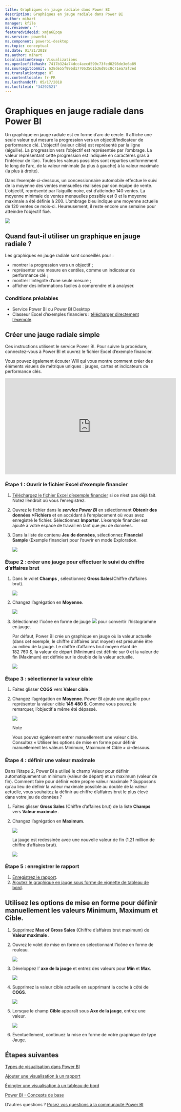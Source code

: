 ```yaml
---
title: Graphiques en jauge radiale dans Power BI
description: Graphiques en jauge radiale dans Power BI
author: mihart
manager: kfile
ms.reviewer: ''
featuredvideoid: xmja6Epqa
ms.service: powerbi
ms.component: powerbi-desktop
ms.topic: conceptual
ms.date: 01/21/2018
ms.author: mihart
LocalizationGroup: Visualizations
ms.openlocfilehash: 7417b324a74dcc4aecd599c73fed0298de3e6a89
ms.sourcegitcommit: 638de55f996d177063561b36d95c8c71ea7af3ed
ms.translationtype: HT
ms.contentlocale: fr-FR
ms.lasthandoff: 05/17/2018
ms.locfileid: "34292521"
---
```

# <a name="radial-gauge-charts-in-power-bi"></a>Graphiques en jauge radiale dans Power BI
Un graphique en jauge radiale est en forme d’arc de cercle. Il affiche une seule valeur qui mesure la progression vers un objectif/indicateur de performance clé.  L’objectif (valeur cible) est représenté par la ligne (aiguille). La progression vers l’objectif est représentée par l’ombrage.  La valeur représentant cette progression est indiquée en caractères gras à l’intérieur de l’arc. Toutes les valeurs possibles sont réparties uniformément le long de l’arc, de la valeur minimale (la plus à gauche) à la valeur maximale (la plus à droite).

Dans l’exemple ci-dessous, un concessionnaire automobile effectue le suivi de la moyenne des ventes mensuelles réalisées par son équipe de vente. L’objectif, représenté par l’aiguille noire, est d’atteindre 140 ventes.  La moyenne minimale de ventes mensuelles possible est 0 et la moyenne maximale a été définie à 200.  L’ombrage bleu indique une moyenne actuelle de 120 ventes ce mois-ci. Heureusement, il reste encore une semaine pour atteindre l’objectif fixé.

![](media/power-bi-visualization-radial-gauge-charts/gauge_m.png)

## <a name="when-to-use-a-radial-gauge"></a>Quand faut-il utiliser un graphique en jauge radiale ?
Les graphiques en jauge radiale sont conseillés pour :

* montrer la progression vers un objectif ;
* représenter une mesure en centiles, comme un indicateur de performance clé ;
* montrer l’intégrité d’une seule mesure ;
* afficher des informations faciles à comprendre et à analyser.

### <a name="prerequisites"></a>Conditions préalables
 - Service Power BI ou Power BI Desktop
 - Classeur Excel d’exemples financiers : [télécharger directement l’exemple](http://go.microsoft.com/fwlink/?LinkID=521962).

## <a name="create-a-basic-radial-gauge"></a>Créer une jauge radiale simple
Ces instructions utilisent le service Power BI. Pour suivre la procédure, connectez-vous à Power BI et ouvrez le fichier Excel d’exemple financier.  

Vous pouvez également écouter Will qui vous montre comment créer des éléments visuels de métrique uniques : jauges, cartes et indicateurs de performance clés.

<iframe width="560" height="315" src="https://www.youtube.com/embed/xmja6EpqaO0?list=PL1N57mwBHtN0JFoKSR0n-tBkUJHeMP2cP" frameborder="0" allowfullscreen></iframe>

### <a name="step-1-open-the-financial-sample-excel-file"></a>Étape 1 : Ouvrir le fichier Excel d’exemple financier
1. [Téléchargez le fichier Excel d’exemple financier](sample-financial-download.md) si ce n’est pas déjà fait. Notez l’endroit où vous l’enregistrez.

2. Ouvrez le fichier dans le ***service Power BI*** en sélectionnant **Obtenir des données \>Fichiers** et en accédant à l’emplacement où vous avez enregistré le fichier. Sélectionnez **Importer**. L’exemple financier est ajouté à votre espace de travail en tant que jeu de données.

3. Dans la liste de contenu **Jeu de données**, sélectionnez **Financial Sample** (Exemple financier) pour l’ouvrir en mode Exploration.

    ![](media/power-bi-visualization-radial-gauge-charts/power-bi-dataset.png)

### <a name="step-2-create-a-gauge-to-track-gross-sales"></a>Étape 2 : créer une jauge pour effectuer le suivi du chiffre d’affaires brut
1. Dans le volet **Champs** , sélectionnez **Gross Sales**(Chiffre d’affaires brut).
   
   ![](media/power-bi-visualization-radial-gauge-charts/grosssalesvalue_new.png)
2. Changez l’agrégation en **Moyenne**.
   
   ![](media/power-bi-visualization-radial-gauge-charts/changetoaverage_new.png)
3. Sélectionnez l’icône en forme de jauge ![](media/power-bi-visualization-radial-gauge-charts/gaugeicon_new.png) pour convertir l’histogramme en jauge.
   
   Par défaut, Power BI crée un graphique en jauge où la valeur actuelle (dans cet exemple, le chiffre d’affaires brut moyen) est présumée être au milieu de la jauge. Le chiffre d’affaires brut moyen étant de 182 760 $, la valeur de départ (Minimum) est définie sur 0 et la valeur de fin (Maximum) est définie sur le double de la valeur actuelle.
   
   ![](media/power-bi-visualization-radial-gauge-charts/gauge_no_target.png)

### <a name="step-3-set-a-target-value"></a>Étape 3 : sélectionner la valeur cible
1. Faites glisser **COGS** vers **Valeur cible** .
2. Changez l’agrégation en **Moyenne**.
   Power BI ajoute une aiguille pour représenter la valeur cible **145 480 $**. Comme vous pouvez le remarquer, l’objectif a même été dépassé.
   
   ![](media/power-bi-visualization-radial-gauge-charts/gaugeinprogress_new.png)
   
   > [!NOTE]
   > Vous pouvez également entrer manuellement une valeur cible.  Consultez « Utiliser les options de mise en forme pour définir manuellement les valeurs Minimum, Maximum et Cible » ci-dessous.
   > 
   > 

### <a name="step-4-set-a-maximum-value"></a>Étape 4 : définir une valeur maximale
Dans l’étape 2, Power BI a utilisé le champ Valeur pour définir automatiquement un minimum (valeur de départ) et un maximum (valeur de fin).  Comment faire pour définir votre propre valeur maximale ?  Supposons qu’au lieu de définir la valeur maximale possible au double de la valeur actuelle, vous souhaitez la définir au chiffre d’affaires brut le plus élevé dans votre jeu de données ? 

1. Faites glisser **Gross Sales** (Chiffre d’affaires brut) de la liste **Champs** vers **Valeur maximale** .
2. Changez l’agrégation en **Maximum**.
   
   ![](media/power-bi-visualization-radial-gauge-charts/setmaximum_new.png)
   
   La jauge est redessinée avec une nouvelle valeur de fin (1,21 million de chiffre d’affaires brut).
   
   ![](media/power-bi-visualization-radial-gauge-charts/power-bi-final-gauge.png)

### <a name="step-5-save-your-report"></a>Étape 5 : enregistrer le rapport
1. [Enregistrez le rapport](service-report-save.md).
2. [Ajoutez le graphique en jauge sous forme de vignette de tableau de bord](service-dashboard-tiles.md). 

## <a name="use-formatting-options-to-manually-set-minimum-maximum-and-target-values"></a>Utilisez les options de mise en forme pour définir manuellement les valeurs Minimum, Maximum et Cible.
1. Supprimez **Max of Gross Sales** (Chiffre d’affaires brut maximum) de **Valeur maximale** .
2. Ouvrez le volet de mise en forme en sélectionnant l’icône en forme de rouleau.
   
   ![](media/power-bi-visualization-radial-gauge-charts/power-bi-roller.png)
3. Développez l’ **axe de la jauge** et entrez des valeurs pour **Min** et **Max**.
   
    ![](media/power-bi-visualization-radial-gauge-charts/power-bi-gauge-axis.png)
4. Supprimez la valeur cible actuelle en supprimant la coche à côté de **COGS**.
   
    ![](media/power-bi-visualization-radial-gauge-charts/pbi_remove_target.png)
5. Lorsque le champ **Cible** apparaît sous **Axe de la jauge**, entrez une valeur.
   
    ![](media/power-bi-visualization-radial-gauge-charts/power-bi-gauge-target.png)
6. Éventuellement, continuez la mise en forme de votre graphique de type Jauge.

## <a name="next-steps"></a>Étapes suivantes
[Types de visualisation dans Power BI](power-bi-visualization-types-for-reports-and-q-and-a.md)

[Ajouter une visualisation à un rapport](power-bi-report-add-visualizations-i.md)

[Épingler une visualisation à un tableau de bord](service-dashboard-pin-tile-from-report.md)

[Power BI - Concepts de base](service-basic-concepts.md)

D’autres questions ? [Posez vos questions à la communauté Power BI](http://community.powerbi.com/)

